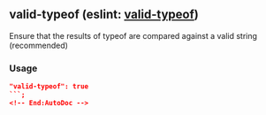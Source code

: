 <!-- Start:AutoDoc:: Modify `src/readme/rules.ts` and run `gulp readme` to update block -->
## valid-typeof (eslint: [valid-typeof](http://eslint.org/docs/rules/valid-typeof))

Ensure that the results of typeof are compared against a valid string (recommended)

### Usage

```json
"valid-typeof": true
```;
<!-- End:AutoDoc -->
